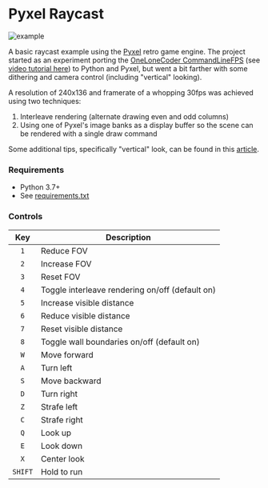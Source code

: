 # Pyxel Raycast

![example](example.gif)

A basic raycast example using the [Pyxel](https://github.com/kitao/pyxel) retro game engine. The
project started as an experiment porting the [OneLoneCoder
CommandLineFPS](https://github.com/OneLoneCoder/CommandLineFPS) (see [video tutorial
here](https://www.youtube.com/watch?v=xW8skO7MFYw)) to Python and Pyxel, but went a bit farther
with some dithering and camera control (including "vertical" looking).

A resolution of 240x136 and framerate of a whopping 30fps was achieved using two techniques:
1. Interleave rendering (alternate drawing even and odd columns)
2. Using one of Pyxel's image banks as a display buffer so the scene can be rendered with a single
   draw command

Some additional tips, specifically "vertical" look, can be found in this
[article](https://permadi.com/1996/05/ray-casting-tutorial-1/).

### Requirements

- Python 3.7+
- See [requirements.txt](requirements.txt)

### Controls

| Key | Description |
|:---:|-------------|
| `1` | Reduce FOV |
| `2` | Increase FOV |
| `3` | Reset FOV |
| `4` | Toggle interleave rendering on/off (default on) |
| `5` | Increase visible distance |
| `6` | Reduce visible distance |
| `7` | Reset visible distance |
| `8` | Toggle wall boundaries on/off (default on) |
| `W` | Move forward |
| `A` | Turn left |
| `S` | Move backward |
| `D` | Turn right |
| `Z` | Strafe left |
| `C` | Strafe right |
| `Q` | Look up |
| `E` | Look down |
| `X` | Center look |
| `SHIFT` | Hold to run |
